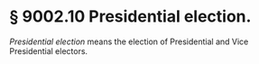 # § 9002.10   Presidential election.

*Presidential election* means the election of Presidential and Vice Presidential electors.




